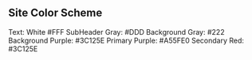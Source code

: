 ## Site Color Scheme

Text: White #FFF
SubHeader Gray: #DDD
Background Gray: #222
Background Purple: #3C125E
Primary Purple: #A55FE0
Secondary Red: #3C125E
